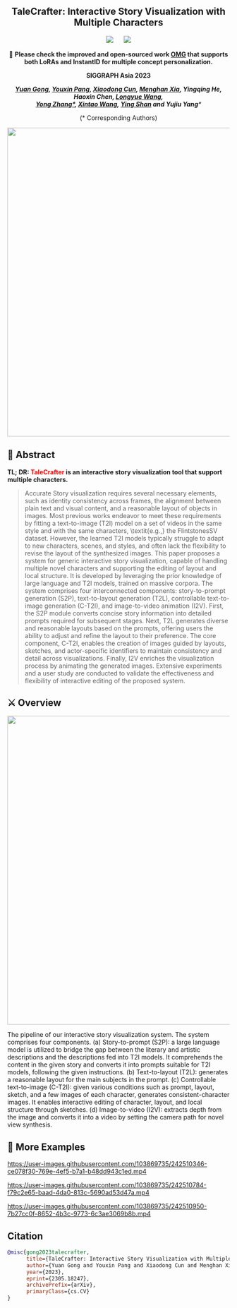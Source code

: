 <div align="center">

<h2>TaleCrafter: Interactive Story Visualization with Multiple Characters </h2> 

 <a href='https://arxiv.org/abs/2305.18247'><img src='https://img.shields.io/badge/ArXiv-2305.18247-red'></a> &nbsp;&nbsp;&nbsp;&nbsp;&nbsp;<a href='https://AILab-CVC.github.io/TaleCrafter'><img src='https://img.shields.io/badge/Project-Page-Green'></a> 


 🎏 **Please check the improved and open-sourced work [OMG](https://github.com/kongzhecn/OMG) that supports both LoRAs and InstantID for multiple concept personalization.** 


 <b> SIGGRAPH Asia 2023 </b>
<!-- ## <b><font color="red"> TaleCrafter </font>: Interactive Story Visualization with Multiple Characters</b> -->


_**[Yuan Gong](https://github.com/yuanygong), [Youxin Pang](https://carlyx.github.io/), [Xiaodong Cun](http://vinthony.github.io/), [Menghan Xia](https://menghanxia.github.io/), Yingqing He, Haoxin Chen, [Longyue Wang](http://longyuewang.com/),<br> [Yong Zhang*](https://yzhang2016.github.io), [Xintao Wang](https://xinntao.github.io/), [Ying Shan](https://scholar.google.com/citations?hl=zh-CN&user=4oXBp9UAAAAJ) and Yujiu Yang***_
  
(* Corresponding Authors)




<p align="center"> <img src="assets/demo1.gif" width="700px"> </p>
 
<!-- <table class="center">
<td><img src="assets/demo1.gif"></td>
<td><img src="assets/demo2.gif"></td>
<td><img src="assets/demo3.gif"></td>
</table > -->

  </div>

## 🎏 Abstract
<b>TL; DR: <font color="red">TaleCrafter</font> is an interactive story visualization tool that support multiple characters.</b>

<!-- <details><summary>CLICK for the full abstract</summary> -->



> Accurate Story visualization requires several necessary elements, such as identity consistency across frames, the alignment between plain text and visual content, and a reasonable layout of objects in images. Most previous works endeavor to meet these requirements by fitting a text-to-image (T2I) model on a set of videos in the same style and with the same characters, \textit{e.g.,} the FlintstonesSV dataset. However, the learned T2I models typically struggle to adapt to new characters, scenes, and styles, and often lack the flexibility to revise the layout of the synthesized images.
This paper proposes a system for generic interactive story visualization, capable of handling multiple novel characters and supporting the editing of layout and local structure. It is developed by leveraging the prior knowledge of large language and T2I models, trained on massive corpora. The system comprises four interconnected components: story-to-prompt generation (S2P), text-to-layout generation (T2L), controllable text-to-image generation (C-T2I), and image-to-video animation (I2V). First, the S2P module converts concise story information into detailed prompts required for subsequent stages. Next, T2L generates diverse and reasonable layouts based on the prompts, offering users the ability to adjust and refine the layout to their preference. The core component, C-T2I, enables the creation of images guided by layouts, sketches, and actor-specific identifiers to maintain consistency and detail across visualizations. Finally, I2V enriches the visualization process by animating the generated images.
Extensive experiments and a user study are conducted to validate the effectiveness and flexibility of interactive editing of the proposed system.
<!-- </details> -->
<!-- <p align="center"> <img src="docs/static/images/teaser.jpg" width="100%"> </p> -->
  
## ⚔️ Overview

<p align="center"> <img src="docs/static/videos/Supplementary.gif" width="700px"> </p>
<!-- <p align="center"> <img src="assets/pipeline.jpg" width="100%"> </p> -->
The pipeline of our interactive story visualization system. The system comprises four components. (a) Story-to-prompt (S2P): a large language model is utilized to bridge the gap between the literary and artistic descriptions and the descriptions fed into T2I models. 
It comprehends the content in the given story and converts it into prompts suitable for T2I models, following the given instructions. 
(b) Text-to-layout (T2L): generates a reasonable layout for the main subjects in the prompt. 
(c) Controllable text-to-image (C-T2I): given various conditions such as prompt, layout, sketch, and a few images of each character, generates consistent-character images. It enables interactive editing of character, layout, and local structure through sketches. 
(d) Image-to-video (I2V): extracts depth from the image and converts it into a video by setting the camera path for novel view synthesis.

## 🌰 More Examples
https://user-images.githubusercontent.com/103869735/242510346-ce078f30-769e-4ef5-b7a1-b48dd943c1ed.mp4

https://user-images.githubusercontent.com/103869735/242510784-f79c2e65-baad-4da0-813c-5690ad53d47a.mp4

https://user-images.githubusercontent.com/103869735/242510950-7b27cc0f-8652-4b3c-9773-6c3ae3069b8b.mp4

<!-- ## 📀 Demo Video
<video src="https://github.com/VideoCrafter/TaleCrafter/blob/main/docs/static/videos/Supplementary.mp4?raw=true" controls>
</video> -->


## Citation
```bib
@misc{gong2023talecrafter,
      title={TaleCrafter: Interactive Story Visualization with Multiple Characters}, 
      author={Yuan Gong and Youxin Pang and Xiaodong Cun and Menghan Xia and Yingqing He and Haoxin Chen and Longyue Wang and Yong Zhang and Xintao Wang and Ying Shan and Yujiu Yang},
      year={2023},
      eprint={2305.18247},
      archivePrefix={arXiv},
      primaryClass={cs.CV}
}
```
